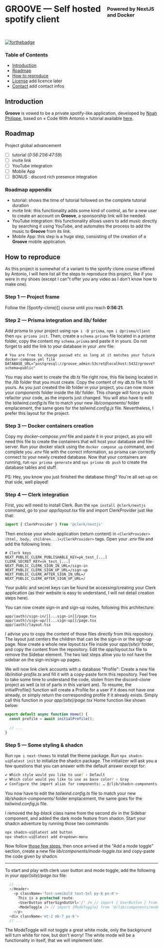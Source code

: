 <div style="display: flex; align-items: center; justify-content: center;">
<h1>GROOVE — Self hosted spotify client</h1>
<h3>Powered by NextJS and Docker</h3>
</div>
<br/>

[![forthebadge](https://forthebadge.com/images/badges/powered-by-phoenix.svg)](https://forthebadge.com)

### Table of Contents
- [Introduction](#introduction)
- [Roadmap](#roadmap)
- [How to reproduce](#how-to-reproduce)
- [License](#license) add licence later
- [Contact](#contact) add contact infos

## Introduction

**Groove** is vowed to be a private spotify-like application, developed by [Noah Philippe](https://github.com/the-me-0), based on « Code With Antonio » tutorial available [here](https://www.youtube.com/watch?v=2aeMRB8LL4o).

## Roadmap

Project global advancement
- [ ] tutorial (*0:56:21*/*6:47:59*)
- [ ] invite link
- [ ] YouTube integration
- [ ] Mobile App
- [ ] BONUS : discord rich presence integration

### Roadmap appendix

- tutorial: shows the time of tutorial followed on the complete tutorial duration
- invite link: this functionality adds some kind of control, as for a new user to create an account on **Groove**, a sponsorship link will be needed.
- YouTube integration: this functionality allows users to add music directly by searching it using YouTube, and automates the process to add the music to **Groove** from its link.
- Mobile App: this step is a huge step, consisting of the creation of a **Groove** mobile application.

## How to reproduce

As this project is somewhat of a variant to the spotify clone course offered by Antonio,
I will here list all the steps to reproduce this project,
like if you were in my shoes (except I can"t offer you any video as I don't know how to make one).

### Step 1 — Project frame
Follow the (Spotify-clone)[] course until you reach **0:56:21**.

### Step 2 — Prisma integration and *lib/* folder
Add prisma to your project using  `npm i -D prisma`, `npm i @prisma/client` then `npx prisma init`.
Then, create a `schema.prisma` file located in a *prisma* folder,
copy the content my `schema.prisma` and paste it in yours.
Do not forget to add the link to your database in your *.env* file:
```dotenv
# You are free to change passwd etc as long at it matches your future docker-compose.yml file
DATABASE_URL="postgresql://groove_admin:S3cret@localhost:5432/groove?schema=public"
```

You may also want to create the *db.ts* file right now,
this file being located in the */lib* folder that you must create.
Copy the content of my *db.ts* file to fill yours.
As you just created the *lib* folder in your project,
you can now move your *components* folder inside the *lib/* folder.
This change will force you to refactor your code, as the imports just changed.
You will also have to edit the *tailwind.config.ts* file to match your new *lib/components/* folder emplacement,
the same goes for the *tailwind.config.js* file.
Nevertheless, I prefer this layout for the project.

### Step 3 — Docker containers creation
Copy my *docker-compose.yml* file and paste it in your project,
as you will need this file to create the containers that will host your database and file-server.
Run your docker stack using the `docker compose up` command, and complete you *.env* file with the correct information,
so prisma can correctly connect to your newly created database.
Now that your containers are running,
run `npx prisma generate` and `npx prisma db push` to create the database tables and stuff.

PS: Hey, you know you just finished the database thing? You're all set-up on that side, well played!

### Step 4 — Clerk integration
First, you will need to install Clerk.
Run the `npm install @clerk/nextjs` command, go to your *app/layout.tsx* file and import ClerkProvider just like that:
```typescript
import { ClerkProvider } from '@clerk/nextjs'
```
Then enclose your whole application (return content) in `<ClerkProvider>(html, body, children...)</ClerkProvider>` tags.
Open your *.env* file and add the following lines:
```dotenv
# Clerk keys
NEXT_PUBLIC_CLERK_PUBLISHABLE_KEY=pk_test_[...]
CLERK_SECRET_KEY=sk_test_[...]
NEXT_PUBLIC_CLERK_SIGN_IN_URL=/sign-in
NEXT_PUBLIC_CLERK_SIGN_UP_URL=/sign-up
NEXT_PUBLIC_CLERK_AFTER_SIGN_IN_URL=/
NEXT_PUBLIC_CLERK_AFTER_SIGN_UP_URL=/
```
Your public and secret keys can be found be accessing/creating your Clerk application
(as their website is easy to understand, I will not detail creation steps here).

You can now create sign-in and sign-up routes, following this architecture:
```shell
app/(auth)/sign-in/[[...sign-in]]/page.tsx
app/(auth)/sign-up/[[...sign-up]]/page.tsx
app/(auth)/layout.tsx
```
I advise you to copy the content of those files directly from this repository.
The layout just centers the children that can be the sign-in or the sign-up page.
Now create a whole new *layout.tsx* file inside your *app/(site)/* folder, and copy the content from the repository.
Edit the *app/layout.tsx* file to remove the Sidebar element.
The two last steps allow you to not have the sidebar on the sign-in/sign-up pages.

We will now link clerk accounts with a database "Profile":
Create a new file *lib/initial-profile.ts* and fill it with a copy-paste form this repository.
Feel free to take some time to understand the code,
stolen from the discord-clone project as well (a lot of parts in this variant are).
To resume, the initialProfile() function will create a Profile for a user if it does not have one already,
or simply return the corresponding profile if it already exists.
Simply call this function in your *app/(site)/page.tsx* Home function like shown below:
```typescript
export default async function Home() {
  const profile = await initialProfile();
  
  // ...
}
```

### Step 5 — Some styling & shadcn
Run `npm i next-themes` to install the theme package.
Run `npx shadcn-ui@latest init` to initialize the shadcn package.
The initializer will ask you a few questions that you can answer with the default answer except for:
```zsh
✔ Which style would you like to use? › Default
✔ Which color would you like to use as base color? › Gray
✔ Configure the import alias for components: … @/lib/shadcn-components
```
You now have to edit the *tailwind.config.ts* file to match your new *lib/shadcn-components/* folder emplacement,
the same goes for the *tailwind.config.js* file.

I removed the *bg-black* class name from the second div in the Sidebar component,
and added the dark mode feature from shadcn.
Start your shadcn adventure by running those two commands:
```zsh
npx shadcn-ui@latest add button
npx shadcn-ui@latest add dropdown-menu
```

Now follow [those few steps](https://ui.shadcn.com/docs/dark-mode/next),
then once arrived at the "Add a mode toggle" section,
create a new file *lib/components/mode-toggle.tsx* and copy-paste the code given by shadcn.

***

To start and play with clerk user button and mode toggle, add the following in your *app/(site)/page.tsx* file:
```typescript
  // ...
  </Header>
    <p className='font-semibold text-5xl py-8 px-8'>
      This is a protected route.
      <UserButton afterSignOutUrl='/' /> // import { UserButton } from "@clerk/nextjs";
      <ModeToggle /> // import {ModeToggle} from '@/lib/components/mode-toggle';
    </p>
  <div className='mt-2 mb-7 px-6'>
  // ...
```
The ModeToggle will not toggle a great white mode, only the background will turn white for now, but don't worry!
The white mode will be a functionality in itself, that we will implement later.
